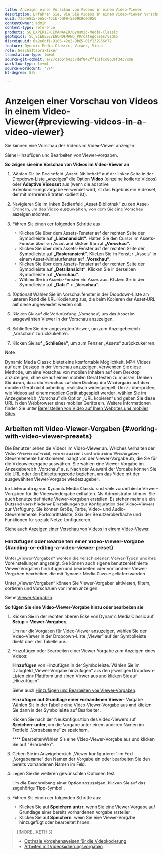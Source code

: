 ```yaml
---
title: Anzeigen einer Vorschau von Videos in einem Video-Viewer
description: Erfahren Sie, wie Sie Videos in einem Video-Viewer Vorschau haben.
uuid: 7ab4e805-6e5d-461b-bd99-5e09b9ced950
contentOwner: admin
content-type: reference
products: SG_EXPERIENCEMANAGER/Dynamic-Media-Classic
geptopics: SG_SCENESEVENONDEMAND_PK/categories/video
discoiquuid: 6a2e6df1-9186-42e2-9b85-01f132936c72
feature: Dynamic Media Classic, Viewer, Video
role: Geschäftspraktiker
translation-type: tm+mt
source-git-commit: e727c1b5fb43c7def842ff1bafcc8b3ef3437cde
workflow-type: tm+mt
source-wordcount: '774'
ht-degree: 83%

---
```



# Anzeigen einer Vorschau von Videos in einem Video-Viewer{#previewing-videos-in-a-video-viewer}

Sie können eine Vorschau des Videos im Video-Viewer anzeigen.

Siehe [Hinzufügen und Bearbeiten von Viewer-Vorgaben](application-setup.md#adding_and_editing_viewer_presets).

**So zeigen sie eine Vorschau von Videos im Video-Viewer an**

1. Wählen Sie im Bedienfeld „Asset-Bibliothek“ auf der linken Seite in der Dropdown-Liste „Anzeigen“ die Option **Video** (einzelne kodierte Videos) oder **Adaptive Videoset** aus (wenn die adaptive Videokodierungsvorgabe verwendet wird, ist das Ergebnis ein Videoset, der mit mehreren Bitraten kodiert ist).
1. Navigieren Sie im linken Bedienfeld „Asset-Bibliothek“ zu den Asset-Ordnern, um das Video auszuwählen, von dem Sie eine Vorschau anzeigen möchten.
1. Führen Sie einen der folgenden Schritte aus

   * Klicken Sie über dem Assets-Fenster auf der rechten Seite der Symbolleiste auf **„Listenansicht“**. Halten Sie den Cursor im Assets-Fenster über ein Asset und klicken Sie auf **„Vorschau“**.
   * Klicken Sie über dem Assets-Fenster auf der rechten Seite der Symbolleiste auf **„Rasteransicht“**. Klicken Sie im Fenster „Assets“ in einem Asset-Miniaturfenster auf **„Vorschau“**.
   * Klicken Sie über dem Assets-Fenster auf der rechten Seite der Symbolleiste auf **„Detailansicht“**. Klicken Sie in derselben Symbolleiste auf **„Vorschau“**.
   * Wählen Sie im Assets-Fenster ein Asset aus. Klicken Sie in der Symbolleiste auf **„Datei“** > **„Vorschau“**.

1. (Optional) Wählen Sie im Vorschaufenster in der Dropdown-Liste am unteren Rand die URL-Kodierung aus, die beim Kopieren der Asset-URL auf diese angewendet werden soll.
1. Klicken Sie auf die Verknüpfung „Vorschau“, um das Asset im ausgewählten Viewer in der Vorschau anzuzeigen.
1. Schließen Sie den angezeigten Viewer, um zum Anzeigebereich „Vorschau“ zurückzukehren.
1. Klicken Sie auf **„Schließen“**, um zum Fenster „Assets“ zurückzukehren.

>[!NOTE]
>
>Dynamic Media Classic bietet eine komfortable Möglichkeit, MP4-Videos auf dem Desktop in der Vorschau anzuzeigen. Verwenden Sie diese Methode, um eine Vorschau von mobilen Inhalten auf dem Desktop anzuzeigen, ohne sie auf einem mobilen Gerät testen zu müssen. Denken Sie daran, dass die Vorschau auf dem Desktop die Wiedergabe auf dem mobilen Gerät nicht unbedingt realistisch widerspiegelt. Um zu überprüfen, wie Videos auf einem mobilen Gerät abgespielt werden, wählen Sie im Anzeigebereich „Vorschau“ die Option „URL kopieren“ und geben Sie diese URL in den Webbrowser eines mobilen Geräts ein. Weitere Informationen finden Sie unter [Bereitstellen von Video auf Ihren Websites und mobilen Sites](deploying-video-websites-mobile-sites.md#deploying_video_to_your_websites_and_mobile_sites).

## Arbeiten mit Video-Viewer-Vorgaben {#working-with-video-viewer-presets}

Die Benutzer sehen die Videos im Video-Viewer an. Welches Verhalten der Video-Viewer aufweist, wie er aussieht und wie seine Wiedergabe-Steuerelemente funktionieren, hängt von der Viewer-Vorgabe ab, die Sie für die Videowiedergabe auswählen. Sie wählen eine Viewer-Vorgabe im Anzeigebereich „Vorschau“ aus. Nach der Auswahl der Vorgabe können Sie die URL oder den Einbettungscode beziehen, um das Video mit der ausgewählten Viewer-Vorgabe wiederzugeben.

Im Lieferumfang von Dynamic Media Classic sind viele vordefinierte Viewer-Vorgaben für die Videowiedergabe enthalten. Als Administrator können Sie auch benutzerdefinierte Viewer-Vorgaben erstellen. Es stehen mehr als ein Dutzend verschiedener Einstellungen zur Konfiguration des Video-Viewers zur Verfügung. Sie können Größe, Farbe, Video- und Audio-Steuerelemente, Fortschrittsleiste, Skin der Benutzeroberfläche und Funktionen für soziale Netze konfigurieren.

Siehe auch [Anzeigen einer Vorschau von Videos in einem Video-Viewer](previewing-videos-video-viewer.md#previewing_videos_in_a_video_viewer).

### Hinzufügen oder Bearbeiten einer Video-Viewer-Vorgabe  {#adding-or-editing-a-video-viewer-preset}

Unter „Viewer-Vorgaben“ werden die verschiedenen Viewer-Typen und ihre Voreinstellungen angezeigt. Sie können auch eigene benutzerdefinierte Viewer-Vorgaben hinzufügen und bearbeiten oder vorhandene Viewer-Vorgaben bearbeiten, die mit Dynamic Media Classic geliefert werden.

Unter „Viewer-Vorgaben“ können Sie Viewer-Vorgaben aktivieren, filtern, sortieren und Vorschauen von ihnen anzeigen. 

Siehe [Viewer-Vorgaben](application-setup.md#viewer_presets).

**So fügen Sie eine Video-Viewer-Vorgabe hinzu oder bearbeiten sie**

1. Klicken Sie in der rechten oberen Ecke von Dynamic Media Classic auf **Setup** > **Viewer-Vorgaben**.

   Um nur die Vorgaben für Video-Viewer anzuzeigen, wählen Sie den Video-Viewer in der Dropdown-Liste „Viewer“ auf der Symbolleiste direkt über der Tabelle aus.

1. Hinzufügen oder Bearbeiten einer Viewer-Vorgabe zum Anzeigen eines Videos:

   **Hinzufügen** von Hinzufügen in der Symbolleiste. Wählen Sie im Dialogfeld „Viewer-Vorgabe hinzufügen“ aus den jeweiligen Dropdown-Listen eine Plattform und einen Viewer aus und klicken Sie auf „Hinzufügen“.

   Siehe auch [Hinzufügen und Bearbeiten von Viewer-Vorgaben](application-setup.md#adding_and_editing_viewer_presets).

   **Hinzufügen auf Grundlage einer vorhandenen Viewer-** Vorgabe Wählen Sie in der Tabelle eine Video-Viewer-Vorgabe aus und klicken Sie dann in der Symbolleiste auf Bearbeiten.

   Klicken Sie nach der Neukonfiguration des Video-Viewers auf **Speichern unter**, um die Vorgabe unter einem anderen Namen im Textfeld „Vorgabename“ zu speichern.

   **** BearbeitenWählen Sie eine Video-Viewer-Vorgabe aus und klicken Sie auf &quot;Bearbeiten&quot;.

1. Geben Sie im Anzeigebereich „Viewer konfigurieren“ im Feld „Vorgabename“ den Namen der Vorgabe ein oder bearbeiten Sie den bereits vorhandenen Namen im Feld.
1. Legen Sie die weiteren gewünschten Optionen fest.

   Um die Beschreibung einer Option anzuzeigen, klicken Sie auf das zugehörige Tipp-Symbol .

1. Führen Sie einen der folgenden Schritte aus:

   * Klicken Sie auf **Speichern unter**, wenn Sie eine Viewer-Vorgabe auf Grundlage einer bereits vorhandenen Vorgabe erstellen.
   * Klicken Sie auf **Speichern**, wenn Sie eine Viewer-Vorgabe hinzugefügt oder bearbeitet haben.

>[!MORELIKETHIS]
>
>* [Optimale Vorgehensweisen für die Videokodierung](uploading-encoding-videos.md#best_practices_for_video_encoding)
>* [Arbeiten mit Videokodierungsvorgaben](uploading-encoding-videos.md#working_with_video_encoding_presets)

